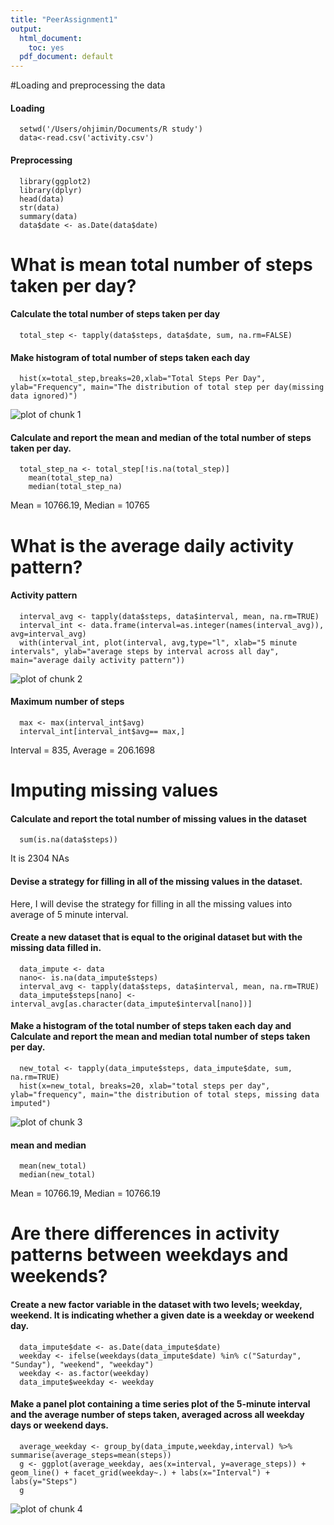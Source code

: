 ```yaml
---
title: "PeerAssignment1"
output:
  html_document: 
    toc: yes
  pdf_document: default
---
```

#Loading and preprocessing the data
#### Loading
```{r, echo=TRUE}
  setwd('/Users/ohjimin/Documents/R study')
  data<-read.csv('activity.csv')
```
#### Preprocessing 
```{r, echo=TRUE}
  library(ggplot2)
  library(dplyr)
  head(data)
  str(data)
  summary(data)
  data$date <- as.Date(data$date)
```
# What is mean total number of steps taken per day?
#### Calculate the total number of steps taken per day 
```{r, echo=TRUE}
  total_step <- tapply(data$steps, data$date, sum, na.rm=FALSE)
```
#### Make histogram of total number of steps taken each day
```{r, echo=TRUE}
  hist(x=total_step,breaks=20,xlab="Total Steps Per Day", ylab="Frequency", main="The distribution of total step per day(missing data ignored)")
```

![plot of chunk 1](figures/1.png)


#### Calculate and report the mean and median of the total number of steps taken per day.
```{r, echo=TRUE}
  total_step_na <- total_step[!is.na(total_step)]
    mean(total_step_na)
    median(total_step_na)
```
Mean = 10766.19, Median = 10765

# What is the average daily activity pattern?
#### Activity pattern 
```{r, echo=TRUE}
  interval_avg <- tapply(data$steps, data$interval, mean, na.rm=TRUE)
  interval_int <- data.frame(interval=as.integer(names(interval_avg)), avg=interval_avg)
  with(interval_int, plot(interval, avg,type="l", xlab="5 minute intervals", ylab="average steps by interval across all day", main="average daily activity pattern"))
```

![plot of chunk 2](figures/2.png)

#### Maximum number of steps
```{r, echo=TRUE}
  max <- max(interval_int$avg)
  interval_int[interval_int$avg== max,]
```
Interval = 835, Average = 206.1698

# Imputing missing values
#### Calculate and report the total number of missing values in the dataset
```{r, echo=TRUE}
  sum(is.na(data$steps))
```
It is 2304 NAs  

#### Devise a strategy for filling in all of the missing values in the dataset.
Here, I will devise the strategy for filling in all the missing values into average of 5 minute interval.
#### Create a new dataset that is equal to the original dataset but with the missing data filled in.
```{r, echo=TRUE}
  data_impute <- data
  nano<- is.na(data_impute$steps)
  interval_avg <- tapply(data$steps, data$interval, mean, na.rm=TRUE)
  data_impute$steps[nano] <- interval_avg[as.character(data_impute$interval[nano])]
```
#### Make a histogram of the total number of steps taken each day and Calculate and report the mean and median total number of steps taken per day. 
```{r, echo=TRUE}
  new_total <- tapply(data_impute$steps, data_impute$date, sum, na.rm=TRUE)
  hist(x=new_total, breaks=20, xlab="total steps per day", ylab="frequency", main="the distribution of total steps, missing data imputed")
```

![plot of chunk 3](figures/3.png)

#### mean and median
```{r, echo=TRUE}
  mean(new_total)
  median(new_total)
```
Mean = 10766.19, Median = 10766.19

# Are there differences in activity patterns between weekdays and weekends?
#### Create a new factor variable in the dataset with two levels; weekday, weekend. It is indicating whether a given date is a weekday or weekend day.
```{r, echo=TRUE}
  data_impute$date <- as.Date(data_impute$date)
  weekday <- ifelse(weekdays(data_impute$date) %in% c("Saturday", "Sunday"), "weekend", "weekday")
  weekday <- as.factor(weekday)
  data_impute$weekday <- weekday
```
#### Make a panel plot containing a time series plot of the 5-minute interval and the average number of steps taken, averaged across all weekday days or weekend days.
```{r, echo=TRUE}
  average_weekday <- group_by(data_impute,weekday,interval) %>% summarise(average_steps=mean(steps))
  g <- ggplot(average_weekday, aes(x=interval, y=average_steps)) + geom_line() + facet_grid(weekday~.) + labs(x="Interval") + labs(y="Steps")
  g
```
![plot of chunk 4](figures/4.png)
